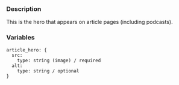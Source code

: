 ### Description
This is the hero that appears on article pages (including podcasts).

### Variables
~~~
article_hero: {
  src:
    type: string (image) / required
  alt: 
    type: string / optional
}
~~~
